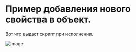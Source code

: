 # Пример добавления нового свойства в объект.

Вот что выдаст скрипт при исполнении.


![image](https://user-images.githubusercontent.com/92172720/203538898-dfca919d-9bbc-4d49-b892-c993a7325d3d.png)

